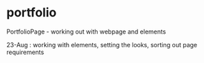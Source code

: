# portfolio
PortfolioPage - working out with webpage and elements

23-Aug : working with elements, setting the looks, sorting out page requirements
